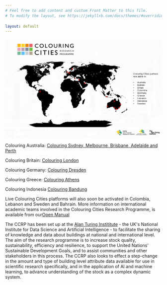 ```yaml
---
# Feel free to add content and custom Front Matter to this file.
# To modify the layout, see https://jekyllrb.com/docs/themes/#overriding-theme-defaults

layout: default
---
```

![CCRP Global Map](assets/images/ccmap.png)

Colouring Australia: [Colouring Sydney, Melbourne, Brisbane, Adelaide and Perth](https://www.colouringaustralia.org)

Colouring Britain: [Colouring London](https://colouring.london)

Colouring Germany: [Colouring Dresden](https://colouring.dresden.ioer.de/view/sustainability)

Colouring Greece: [Colouring Athens](https://athens.colouringcities.org/)

Colouring Indonesia [Colouring Bandung](https://indonesia.colouringcities.org)

Live Colouring Cities platforms will also soon be activated in Colombia, Lebanon and Sweden and Bahrain. More information on international academic teams involved in the Colouring Cities Research Programme, is available from our[Open Manual](https://github.com/colouring-cities/manual/wiki/B.-CCRP-INTERNATIONAL-RESEARCH-PARTNERS-;-links,-resources,-protocols-&-meeting-dates)

The CCRP has been set up at the [Alan Turing Instititute](https://www.turing.ac.uk) - the UK's National Institute for Data Science and Artificial Intelligence - to facilitate the sharing of knowledge and data about buildings at national and international level. 
The aim of the research programme is to increase stock quality, sustainability, efficiency and resilience, to support the United Nations' Sustainable Development Goals, and to assist communities and other stakeholders in this process. 
The CCRP also looks to effect a step-change in the amount and type of building level attribute data available for use in scientific research specifically, and in the application of AI and machine learning, to advance understanding of the stock as a complex dynamic system.
